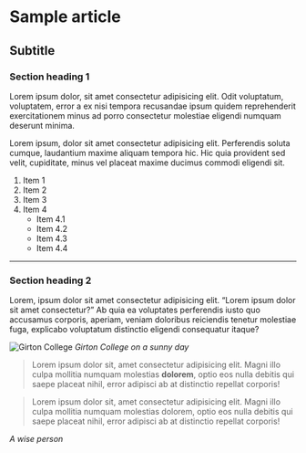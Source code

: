 # Sample article

## Subtitle

### Section heading 1

Lorem ipsum dolor, sit amet consectetur adipisicing elit. Odit voluptatum, voluptatem, error a ex nisi tempora recusandae ipsum quidem reprehenderit exercitationem minus ad porro consectetur molestiae eligendi numquam deserunt minima.

Lorem ipsum, dolor sit amet consectetur adipisicing elit. Perferendis soluta cumque, laudantium maxime aliquam tempora hic. Hic quia provident sed velit, cupiditate, minus vel placeat maxime ducimus commodi eligendi sit.

1. Item 1
2. Item 2
3. Item 3
4. Item 4
   - Item 4.1
   - Item 4.2
   - Item 4.3
   - Item 4.4

---

### Section heading 2

Lorem, ipsum dolor sit amet consectetur adipisicing elit.
<q>Lorem ipsum dolor sit amet consectetur?</q> Ab quia ea voluptates perferendis iusto quo accusamus corporis, aperiam, veniam doloribus reiciendis tenetur molestiae fuga, explicabo voluptatum distinctio eligendi consequatur itaque?

![Girton College](/girton-college.jpg)
*Girton College on a sunny day*

> Lorem ipsum dolor sit, amet consectetur adipisicing elit. Magni illo culpa mollitia numquam molestias **dolorem**, optio eos nulla debitis qui saepe placeat nihil, error adipisci ab at distinctio repellat corporis!

> Lorem ipsum dolor sit, amet consectetur adipisicing elit. Magni illo culpa mollitia numquam molestias dolorem, optio eos nulla debitis qui saepe placeat nihil, error adipisci ab at distinctio repellat corporis!

*A wise person*

